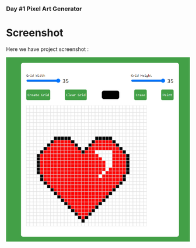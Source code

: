 ### Day #1 Pixel Art Generator

# Screenshot

Here we have project screenshot :

![screenshot](./screenshot.jpg)
